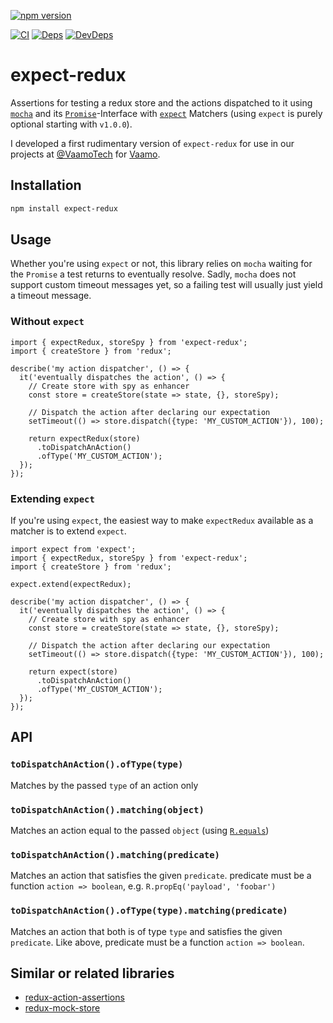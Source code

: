 [![npm version](https://badge.fury.io/js/expect-redux.svg)](https://badge.fury.io/js/expect-redux)

[![CI](https://travis-ci.org/rradczewski/expect-redux.svg)](https://travis-ci.org/rradczewski/expect-redux)
[![Deps](https://david-dm.org/rradczewski/expect-redux.svg)](https://david-dm.org/rradczewski/expect-redux) [![DevDeps](https://david-dm.org/rradczewski/expect-redux/dev-status.svg)](https://david-dm.org/rradczewski/expect-redux)

# expect-redux
Assertions for testing a redux store and the actions dispatched to it using [`mocha`](https://mochajs.org/) and its [`Promise`](https://mochajs.org/#asynchronous-code)-Interface with [`expect`](https://github.com/mjackson/expect) Matchers (using `expect` is purely optional starting with `v1.0.0`). 

I developed a first rudimentary version of `expect-redux` for use in our projects at [@VaamoTech](https://twitter.com/VaamoTech) for [Vaamo](https://vaamo.de). 

## Installation

```sh
npm install expect-redux
```

## Usage

Whether you're using `expect` or not, this library relies on `mocha` waiting for the `Promise` a test returns to eventually resolve.
Sadly, `mocha` does not support custom timeout messages yet, so a failing test will usually just yield a timeout message.

### Without `expect`

```node
import { expectRedux, storeSpy } from 'expect-redux';
import { createStore } from 'redux';

describe('my action dispatcher', () => {
  it('eventually dispatches the action', () => {
    // Create store with spy as enhancer
    const store = createStore(state => state, {}, storeSpy);
    
    // Dispatch the action after declaring our expectation
    setTimeout(() => store.dispatch({type: 'MY_CUSTOM_ACTION'}), 100);
    
    return expectRedux(store)
      .toDispatchAnAction()
      .ofType('MY_CUSTOM_ACTION');
  });
});
```

### Extending `expect`

If you're using `expect`, the easiest way to make `expectRedux` available as a matcher is to extend `expect`.

```node
import expect from 'expect';
import { expectRedux, storeSpy } from 'expect-redux';
import { createStore } from 'redux';

expect.extend(expectRedux);

describe('my action dispatcher', () => {
  it('eventually dispatches the action', () => {
    // Create store with spy as enhancer
    const store = createStore(state => state, {}, storeSpy);
    
    // Dispatch the action after declaring our expectation
    setTimeout(() => store.dispatch({type: 'MY_CUSTOM_ACTION'}), 100);
    
    return expect(store)
      .toDispatchAnAction()
      .ofType('MY_CUSTOM_ACTION');
  });
});
```

## API

### `toDispatchAnAction().ofType(type)`

Matches by the passed `type` of an action only

### `toDispatchAnAction().matching(object)`

Matches an action equal to the passed `object` (using [`R.equals`](http://ramdajs.com/docs/#equals))

### `toDispatchAnAction().matching(predicate)`

Matches an action that satisfies the given `predicate`. predicate must be a function `action => boolean`, e.g. `R.propEq('payload', 'foobar')`

### `toDispatchAnAction().ofType(type).matching(predicate)`

Matches an action that both is of type `type` and satisfies the given `predicate`. Like above, predicate must be a function `action => boolean`.


## Similar or related libraries

- [redux-action-assertions](https://github.com/dmitry-zaets/redux-actions-assertions)
- [redux-mock-store](https://github.com/arnaudbenard/redux-mock-store)
